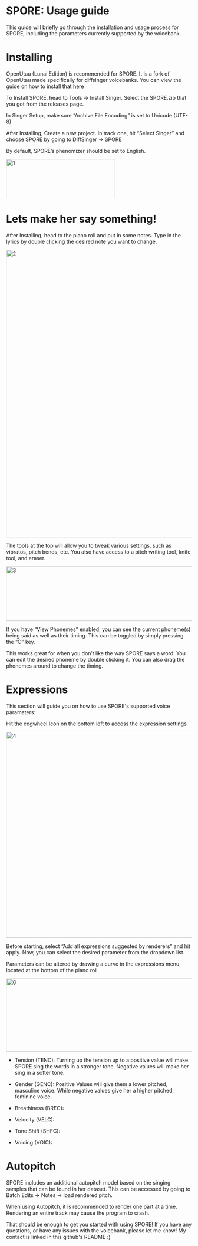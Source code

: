# SPORE: Usage guide

This guide will briefly go through the installation and usage process for SPORE, including the parameters currently supported by the voicebank. 

# Installing 
OpenUtau (Lunai Edition) is recommended for SPORE. It is a fork of OpenUtau made specifically for diffsinger voicebanks. You can view the guide on how to install that [here](https://lunaiproject.github.io/howtouse/)

To Install SPORE, head to Tools -> Install Singer. Select the SPORE.zip that you got from the releases page. 

In Singer Setup, make sure “Archive File Encoding” is set to Unicode (UTF-8)


After Installing, Create a new project. In track one, hit “Select Singer” and choose SPORE by going to DiffSinger -> SPORE

By default, SPORE’s phenomizer should be set to English.

<img width="296" height="106" alt="1" src="https://github.com/user-attachments/assets/a4a8f62f-7ca1-4263-8f32-f13aef54a07a" />

# Lets make her say something! 

After Installing, head to the piano roll and put in some notes. Type in the lyrics by double clicking the desired note you want to change. 

<img width="1431" height="779" alt="2" src="https://github.com/user-attachments/assets/1e5a37ca-0e7f-459b-8ff0-158afeeea6fd" />


The tools at the top will allow you to tweak various settings, such as vibratos, pitch bends, etc. You also have access to a pitch writing tool, knife tool, and eraser. 

<img width="685" height="148" alt="3" src="https://github.com/user-attachments/assets/948d4c44-4330-481d-b163-2f86f03b4eb6" />


If you have “View Phonemes” enabled, you can see the current phoneme(s) being said as well as their timing. This can be toggled by simply pressing the “O” key. 

This works great for when you don’t like the way SPORE says a word. You can edit the desired phoneme by double clicking it. You can also drag the phonemes around to change the timing. 

# Expressions
This section will guide you on how to use SPORE's supported voice paramaters:

Hit the cogwheel Icon on the bottom left to access the expression settings

<img width="793" height="558" alt="4" src="https://github.com/user-attachments/assets/3b0d8fdd-4b48-43c5-9d2f-9eee3c56717e" />

Before starting, select “Add all expressions suggested by renderers” and hit apply. 
Now, you can select the desired parameter from the dropdown list.

Parameters can be altered by drawing a curve in the expressions menu, located at the bottom of the piano roll.

<img width="849" height="199" alt="6" src="https://github.com/user-attachments/assets/7f90d58e-5b9c-4827-8c0f-249519cd40a7" />

* Tension (TENC): Turning up the tension up to a positive value will make SPORE sing the words in a stronger tone. Negative values will make her sing in a softer tone. 

* Gender (GENC): Positive Values will give them a lower pitched, masculine voice. While negative values give her a higher pitched, feminine voice.

* Breathiness (BREC): 

* Velocity (VELC):

* Tone Shift (SHFC):

* Voicing (VOIC): 

# Autopitch

SPORE includes an additional autopitch model based on the singing samples that can be found in her dataset. This can be accessed by going to Batch Edits -> Notes -> load rendered pitch. 


When using Autopitch, it is recommended to render one part at a time. Rendering an entire track may cause the program to crash. 

That should be enough to get you started with using SPORE! If you have any questions, or have any issues with the voicebank, please let me know! My contact is linked in this github's README :)
